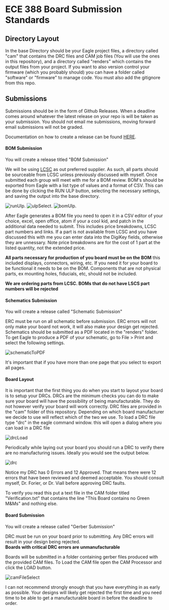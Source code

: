 # ECE 388 Board Submission Standards

## Directory Layout
In the base Directory should be your Eagle project files, a directory called "cam" that contains the DRC files and CAM job files (You will use the ones in this repository), and a directory called "renders" which contains the output files from your project. If you want to also version control your firmware (which you probably should) you can have a folder called "software" or "firmware" to manage code.  You must also add the gitignore from this repo.  

## Submissions
Submissions should be in the form of Github Releases.  When a deadline comes around whatever the latest release on your repo is will be taken as your submission.  You should not email me submissions, moving forward email submissions will not be graded.  

Documentation on how to create a release can be found [HERE](https://docs.github.com/en/free-pro-team@latest/github/administering-a-repository/managing-releases-in-a-repository).

#### BOM Submission
You will create a release titled "BOM Submission"

We will be using [LCSC](https://lcsc.com) as out preferred supplier.  As such, all parts should be sourceable from LCSC unless previously discussed with myself.  Once submitted each group will meet with me for a BOM review.  BOM's should be exported from Eagle with a list type of values and a format of CSV.  This can be done by clicking the RUN ULP button, selecting the necessary settings, and saving the output into the base directory.  

![runUlp](/readmeImg/runUlp.png).
![ulpSelect](/readmeImg/ulpSelect.png).
![bomUlp](/readmeImg/bomUlp.png).

After Eagle generates a BOM file you need to open it in a CSV editor of your choice, excel, open office, atom if your a cool kid, and patch in the additional data needed to submit.  This includes price breakdowns, LCSC part numbers and links.  If a part is not available from LCSC and you have discussed this with me you can enter data into the DigiKey fields, otherwise they are unnessary.  Note price breakdowns are for the cost of 1 part at the listed quantity, not the extended price.  

**All parts necessary for production of you board must be on the BOM** this included displays, connectors, wiring, etc.  If you need it for your board to be functional it needs to be on the BOM. Components that are not physical parts, ex mounting holes, fiducials, etc, should not be included.  

**We are ordering parts from LCSC.  BOMs that do not have LSCS part numbers will be rejected**

#### Schematics Submission
You will create a release called "Schematic Submission"

ERC must be run on all schematic before submission.  ERC errors will not only make your board not work, it will also make your design get rejected.  Schematics should be submitted as a PDF located in the "renders" folder.  To get Eagle to produce a PDF of your schematic, go to File > Print and select the following settings.  

![schematicToPDF](/readmeImg/exportToPDF.png)

It's important that if you have more than one page that you select to export all pages.

#### Board Layout
It is important that the first thing you do when you start to layout your board is to setup your DRCs.  DRCs are the minimum checks you can do to make sure your board will have the possibility of being manufacturable.  They do not however verify your board will work correctly.  DRC files are provided in the "cam" folder of this repository.  Depending on which board manufacturer we decide to use will reflect which of the two we use.  To load a DRC file type "drc" in the eagle command window.  this will open a dialog where you can load in a DRC file

![drcLoad](/readmeImg/loadDRC.png)

Periodically while  laying out your board you should run a DRC to verify there are no manufacturing issues.  Ideally you would see the output below.  

![drc](/readmeImg/drc.png)

Notice my DRC has 0 Errors and 12 Approved.  That means there were 12 errors that have been reviewed and deemed acceptable.  You should consult myself, Dr. Forier, or Dr. Viall before approving DRC faults.  

To verify you read this put a text file in the CAM folder titled "Verification.txt" that contains the line "This Board contains no Green M&Ms" and nothing else.  

#### Board Submission
You will create a release called "Gerber Submission"

DRC must be run on your board prior to submitting.  Any DRC errors will result in your design being rejected.  
**Boards with critical DRC errors are unmanufacturable**

Boards will be submitted in a folder containing gerber files produced with the provided CAM files.  To Load the CAM file open the CAM Processor and click the LOAD button.

![camFileSelect](/readmeImg/camFileSelect.png)


I can not recommend strongly enough that you have everything in as early as possible.  Your designs will likely get rejected the first time and you need time to be able to get a manufacturable board in before the deadline to order.  

